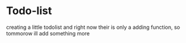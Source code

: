 # Todo-list


creating a little todolist and right now their is only a adding function, so tommorow ill add something more
